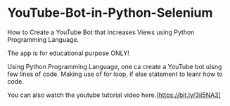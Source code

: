 # YouTube-Bot-in-Python-Selenium
How to Create a YouTube Bot that Increases Views using Python Programming Language.

The app is for educational purpose ONLY!

Using Python Programming Language, one ca create a YouTube bot
uisng few lines of code. Making use of for loop, if else statement
to leanr how to code.

You can also watch the youtube tutorial video here.[https://bit.ly/3ii5NA3]
